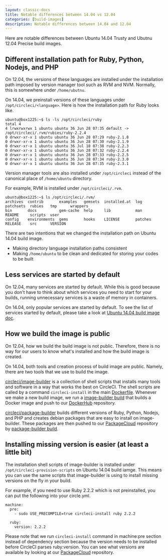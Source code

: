 ```yaml
---
layout: classic-docs
title: Notable differences between 14.04 vs 12.04
categories: [build-images]
description: Notable differences between 14.04 and 12.04
---
```


Here are notable differences between Ubuntu 14.04 Trusty and Ubutnu 12.04 Precise build images.

## Different installation path for Ruby, Python, Nodejs, and PHP

On 12.04, the versions of these languages are installed under the installation path imposed by version manager tool such as RVM and NVM. Normally, this is somewhere under `/home/ubutnu`.

On 14.04, we preinstall versions of these languages under `/opt/circleci/<language>`. Here is how the installation path for Ruby looks like.

```
ubuntu@box1225:~$ ls -ls /opt/circleci/ruby
total 4
4 lrwxrwxrwx 1 ubuntu ubuntu 36 Jun 28 07:35 default -> /opt/circleci/.rvm/rubies/ruby-2.2.4
0 drwxr-xr-x 1 ubuntu ubuntu 36 Jun 28 07:29 ruby-2.1.8
0 drwxr-xr-x 1 ubuntu ubuntu 36 Jun 28 07:30 ruby-2.1.9
0 drwxr-xr-x 1 ubuntu ubuntu 36 Jul 18 07:38 ruby-2.2.3
0 drwxr-xr-x 1 ubuntu ubuntu 36 Jun 28 07:32 ruby-2.2.4
0 drwxr-xr-x 1 ubuntu ubuntu 36 Jun 28 07:33 ruby-2.2.5
0 drwxr-xr-x 1 ubuntu ubuntu 36 Jun 28 07:34 ruby-2.3.0
0 drwxr-xr-x 1 ubuntu ubuntu 36 Jun 28 07:35 ruby-2.3.1
```

Version manager tools are also installed under `/opt/circleci` instead of the canonical place of `/home/ubuntu` directory.

For example, RVM is installed under `/opt/circleci/.rvm`.

```
ubuntu@box1225:~$ ls /opt/circleci/.rvm/
archives  contrib       examples   gemsets  installed.at  log      patchsets  rubies   tmp      wrappers
bin       docs          gem-cache  help     lib           man      README     scripts  user
config    environments  gems       hooks    LICENSE       patches  RELEASE    src      VERSION
```

There are two intentions that we changed the installation path on Ubuntu 14.04 build image.

- Making directory language installation paths consistent
- Making `/home/ubuntu` to be clean and dedicated for storing your codes to be built

## Less services are started by default

On 12.04, many services are started by default. While this is good because you don't have to think about which services you need to start for your builds, running unnecessary services is a waste of memory in containers.

On 14.04, only popular services are started by default. To see the list of services started by default, please take a look at [Ubuntu 14.04 build image doc]({{site.baseurl}}/build-image-trusty).

## How we build the image is public

On 12.04, how we build the build image is not public. Therefore, there is no way for our users to know what's installed and how the build image is created.

On 14.04, both tools and creation process of build image are public. Namely, there are two tools that we use to build the image.

[circleci/image-builder](https://github.com/circleci/image-builder) is a collection of shell scripts that installs many tools and software in a way that works the best on CircleCI.
The shell scripts are called by a command `circleci-install` in the main [Dockerfile](https://github.com/circleci/image-builder/blob/master/Dockerfile).
Whenever we make a new build image, we run a [image-builder build](https://circleci.com/gh/circleci/image-builder) that builds a Docker image and push to our [DockerHub](https://hub.docker.com/r/circleci/build-image/tags/) repository.

[circleci/package-builder](https://github.com/circleci/package-builder) builds different versions of Ruby, Python, Nodejs, and PHP and creates debian packages that are easy to install on image-builder. These packages are then pushed to our [PackageCloud](https://packagecloud.io/circleci/trusty) repository by [package-builder build](https://circleci.com/gh/circleci/package-builder).

## Installing missing version is easier (at least a little bit)

The installation shell scripts of image-builder is installed under `/opt/circleci-provision-scripts` on Ubuntu 14.04 build iamge. This means you can use the same scripts that image-builder is using to
install missing versions on the fly in your build.

For example, if you need to use Ruby 2.2.2 which is not preinstalled, you can put the following into your circle.yml.

```
machine:
  pre:
    - sudo USE_PRECOMPILE=true circleci-install ruby 2.2.2

  ruby:
    version: 2.2.2
```

Please note that we run `circleci-install` command in machine:pre section instead of dependency section because the version needs to be installed before CircleCI parses ruby:version.
You can see what versions are available by looking at our [PackageCloud](https://packagecloud.io/circleci/trusty) repository.
